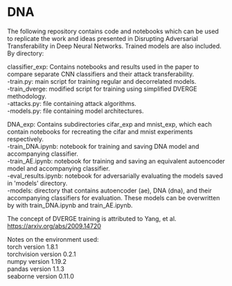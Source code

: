 # DNA
The following repository contains code and notebooks which can be used to replicate the work and ideas presented in Disrupting Adversarial Transferability in Deep Neural Networks. Trained models are also included.  
By directory:

classifier_exp: Contains notebooks and results used in the paper to compare separate CNN classifiers and their attack transferability.  
  -train.py: main script for training regular and decorrelated models.  
  -train_dverge: modified script for training using simplified DVERGE methodology.  
  -attacks.py: file containing attack algorithms.  
  -models.py: file containing model architectures.  

DNA_exp: Contains subdirectories cifar_exp and mnist_exp, which each contain notebooks for recreating the cifar and mnist experiments respectively.  
  -train_DNA.ipynb: notebook for training and saving DNA model and accompanying classifier.  
  -train_AE.ipynb: notebook for training and saving an equivalent autoencoder model and accompanying classifier.  
  -eval_results.ipynb: notebook for adversarially evaluating the models saved in 'models' directory.  
  -models: directory that contains autoencoder (ae), DNA (dna), and their accompanying classifiers for evaluation. These models can be overwritten by with train_DNA.ipynb and train_AE.ipynb.  

The concept of DVERGE training is attributed to Yang, et al. https://arxiv.org/abs/2009.14720

Notes on the environment used:  
torch version 1.8.1  
torchvision version 0.2.1  
numpy version 1.19.2  
pandas version 1.1.3  
seaborne version 0.11.0  
